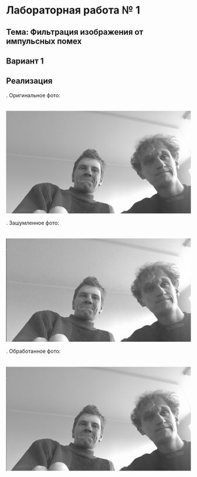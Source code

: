 # Лабораторная работа № 1

## Тема: Фильтрация изображения от импульсных помех

## Вариант 1

## Реализация

. Оригинальное фото:
   <br><br><br>
   ![nonlin](doc/orig%20img.png)

. Зашумленное фото:
   <br><br><br>
   ![nonlin](doc/noisy%20img.png)

. Обработанное фото:
   <br><br><br>
   ![nonlin](doc/filtered%20img.png)  
